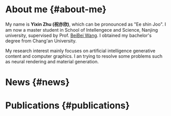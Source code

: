 <!-----
permalink: /
title: "About me"
author_profile: true
redirect_from: 
  - /about/
  - /about.html
--->
# About me {#about-me}
My name is **Yixin Zhu (祝亦欣)**, which can be pronounced as "Ee shin Joo". I am now a master student in School of Intellengece and Science, Nanjing university, supervised by Prof. [BeiBei Wang](https://wangningbei.github.io/). I obtained my bachelor's degree from Chang'an University.

My research interest mainly focuses on artificial intelligence generative content and computer graphics. I an trying to resolve some problems such as neural rendering and material generation.

# News {#news}


# Publications {#publications}

